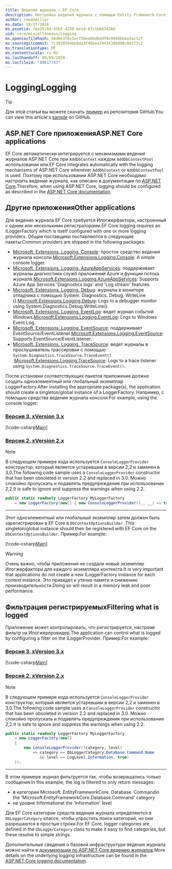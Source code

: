 ```yaml
---
title: Ведение журнала — EF Core
description: Настройка ведения журнала с помощью Entity Framework Core
author: rowanmiller
ms.date: 10/27/2016
ms.assetid: f6e35c6d-45b7-4258-be1d-87c1bb67438d
uid: core/miscellaneous/logging
ms.openlocfilehash: 56d0e3f8c5ecf56ee6bd6ddf0c9668bb8e3ac12f
ms.sourcegitcommit: 7c3939504bb9da3f46bea3443638b808c04227c2
ms.translationtype: MT
ms.contentlocale: ru-RU
ms.lasthandoff: 09/09/2020
ms.locfileid: "89617747"
---
```

# <a name="logging"></a><span data-ttu-id="ec26c-103">Logging</span><span class="sxs-lookup"><span data-stu-id="ec26c-103">Logging</span></span>

> [!TIP]  
> <span data-ttu-id="ec26c-104">Для этой статьи вы можете скачать [пример](https://github.com/dotnet/EntityFramework.Docs/tree/master/samples/core/Miscellaneous/Logging) из репозитория GitHub.</span><span class="sxs-lookup"><span data-stu-id="ec26c-104">You can view this article's [sample](https://github.com/dotnet/EntityFramework.Docs/tree/master/samples/core/Miscellaneous/Logging) on GitHub.</span></span>

## <a name="aspnet-core-applications"></a><span data-ttu-id="ec26c-105">ASP.NET Core приложения</span><span class="sxs-lookup"><span data-stu-id="ec26c-105">ASP.NET Core applications</span></span>

<span data-ttu-id="ec26c-106">EF Core автоматически интегрируется с механизмами ведения журналов ASP.NET Core при `AddDbContext` каждом `AddDbContextPool` использовании или.</span><span class="sxs-lookup"><span data-stu-id="ec26c-106">EF Core integrates automatically with the logging mechanisms of ASP.NET Core whenever `AddDbContext` or `AddDbContextPool` is used.</span></span> <span data-ttu-id="ec26c-107">Поэтому при использовании ASP.NET Core необходимо настроить ведение журнала, как описано в документации по [ASP.NET Core](/aspnet/core/fundamentals/logging?tabs=aspnetcore2x).</span><span class="sxs-lookup"><span data-stu-id="ec26c-107">Therefore, when using ASP.NET Core, logging should be configured as described in the [ASP.NET Core documentation](/aspnet/core/fundamentals/logging?tabs=aspnetcore2x).</span></span>

## <a name="other-applications"></a><span data-ttu-id="ec26c-108">Другие приложения</span><span class="sxs-lookup"><span data-stu-id="ec26c-108">Other applications</span></span>

<span data-ttu-id="ec26c-109">Для ведения журнала EF Core требуется Илогжерфактори, настроенный с одним или несколькими регистраторами.</span><span class="sxs-lookup"><span data-stu-id="ec26c-109">EF Core logging requires an ILoggerFactory which is itself configured with one or more logging providers.</span></span> <span data-ttu-id="ec26c-110">Общие поставщики поставляются в следующие пакеты:</span><span class="sxs-lookup"><span data-stu-id="ec26c-110">Common providers are shipped in the following packages:</span></span>

* <span data-ttu-id="ec26c-111">[Microsoft. Extensions. Logging. Console](https://www.nuget.org/packages/Microsoft.Extensions.Logging.Console/): простое средство ведения журнала консоли.</span><span class="sxs-lookup"><span data-stu-id="ec26c-111">[Microsoft.Extensions.Logging.Console](https://www.nuget.org/packages/Microsoft.Extensions.Logging.Console/): A simple console logger.</span></span>
* <span data-ttu-id="ec26c-112">[Microsoft. Extensions. Logging. AzureAppServices](https://www.nuget.org/packages/Microsoft.Extensions.Logging.AzureAppServices/): поддерживает журналы диагностики служб приложений Azure и функции потока журнала.</span><span class="sxs-lookup"><span data-stu-id="ec26c-112">[Microsoft.Extensions.Logging.AzureAppServices](https://www.nuget.org/packages/Microsoft.Extensions.Logging.AzureAppServices/): Supports Azure App Services 'Diagnostics logs' and 'Log stream' features.</span></span>
* <span data-ttu-id="ec26c-113">[Microsoft. Extensions. Logging. Debug](https://www.nuget.org/packages/Microsoft.Extensions.Logging.Debug/): журналы в мониторе отладчика с помощью System. Diagnostics. Debug. WriteLine ().</span><span class="sxs-lookup"><span data-stu-id="ec26c-113">[Microsoft.Extensions.Logging.Debug](https://www.nuget.org/packages/Microsoft.Extensions.Logging.Debug/): Logs to a debugger monitor using System.Diagnostics.Debug.WriteLine().</span></span>
* <span data-ttu-id="ec26c-114">[Microsoft. Extensions. Logging. EventLog](https://www.nuget.org/packages/Microsoft.Extensions.Logging.EventLog/): ведет журнал событий Windows.</span><span class="sxs-lookup"><span data-stu-id="ec26c-114">[Microsoft.Extensions.Logging.EventLog](https://www.nuget.org/packages/Microsoft.Extensions.Logging.EventLog/): Logs to Windows Event Log.</span></span>
* <span data-ttu-id="ec26c-115">[Microsoft. Extensions. Logging. EventSource](https://www.nuget.org/packages/Microsoft.Extensions.Logging.EventSource/): поддерживает EventSource/EventListener.</span><span class="sxs-lookup"><span data-stu-id="ec26c-115">[Microsoft.Extensions.Logging.EventSource](https://www.nuget.org/packages/Microsoft.Extensions.Logging.EventSource/): Supports EventSource/EventListener.</span></span>
* <span data-ttu-id="ec26c-116">[Microsoft. Extensions. Logging. TraceSource](https://www.nuget.org/packages/Microsoft.Extensions.Logging.TraceSource/): ведет журналы в прослушиватель трассировки с помощью `System.Diagnostics.TraceSource.TraceEvent()` .</span><span class="sxs-lookup"><span data-stu-id="ec26c-116">[Microsoft.Extensions.Logging.TraceSource](https://www.nuget.org/packages/Microsoft.Extensions.Logging.TraceSource/): Logs to a trace listener using `System.Diagnostics.TraceSource.TraceEvent()`.</span></span>

<span data-ttu-id="ec26c-117">После установки соответствующих пакетов приложение должно создать одноэлементный или глобальный экземпляр LoggerFactory.</span><span class="sxs-lookup"><span data-stu-id="ec26c-117">After installing the appropriate package(s), the application should create a singleton/global instance of a LoggerFactory.</span></span> <span data-ttu-id="ec26c-118">Например, с помощью средства ведения журнала консоли:</span><span class="sxs-lookup"><span data-stu-id="ec26c-118">For example, using the console logger:</span></span>

### <a name="version-3x"></a>[<span data-ttu-id="ec26c-119">Версия 3. x</span><span class="sxs-lookup"><span data-stu-id="ec26c-119">Version 3.x</span></span>](#tab/v3)

[!code-csharp[Main](../../../samples/core/Miscellaneous/Logging/Logging/BloggingContext.cs#DefineLoggerFactory)]

### <a name="version-2x"></a>[<span data-ttu-id="ec26c-120">Версия 2. x</span><span class="sxs-lookup"><span data-stu-id="ec26c-120">Version 2.x</span></span>](#tab/v2)

> [!NOTE]
> <span data-ttu-id="ec26c-121">В следующем примере кода используется `ConsoleLoggerProvider` конструктор, который является устаревшим в версии 2,2 и заменен в 3,0.</span><span class="sxs-lookup"><span data-stu-id="ec26c-121">The following code sample uses a `ConsoleLoggerProvider` constructor that has been obsoleted in version 2.2 and replaced in 3.0.</span></span> <span data-ttu-id="ec26c-122">Можно спокойно пропускать и подавлять предупреждения при использовании 2,2.</span><span class="sxs-lookup"><span data-stu-id="ec26c-122">It is safe to ignore and suppress the warnings when using 2.2.</span></span>

``` csharp
public static readonly LoggerFactory MyLoggerFactory
    = new LoggerFactory(new[] { new ConsoleLoggerProvider((_, __) => true, true) });
```

***

<span data-ttu-id="ec26c-123">Этот одноэлементный или глобальный экземпляр затем должен быть зарегистрирован в EF Core в `DbContextOptionsBuilder` .</span><span class="sxs-lookup"><span data-stu-id="ec26c-123">This singleton/global instance should then be registered with EF Core on the `DbContextOptionsBuilder`.</span></span> <span data-ttu-id="ec26c-124">Пример:</span><span class="sxs-lookup"><span data-stu-id="ec26c-124">For example:</span></span>

[!code-csharp[Main](../../../samples/core/Miscellaneous/Logging/Logging/BloggingContext.cs#RegisterLoggerFactory)]

> [!WARNING]
> <span data-ttu-id="ec26c-125">Очень важно, чтобы приложения не создали новый экземпляр Илогжерфактори для каждого экземпляра контекста.</span><span class="sxs-lookup"><span data-stu-id="ec26c-125">It is very important that applications do not create a new ILoggerFactory instance for each context instance.</span></span> <span data-ttu-id="ec26c-126">Это приведет к утечке памяти и снижению производительности.</span><span class="sxs-lookup"><span data-stu-id="ec26c-126">Doing so will result in a memory leak and poor performance.</span></span>

## <a name="filtering-what-is-logged"></a><span data-ttu-id="ec26c-127">Фильтрация регистрируемых</span><span class="sxs-lookup"><span data-stu-id="ec26c-127">Filtering what is logged</span></span>

<span data-ttu-id="ec26c-128">Приложение может контролировать, что регистрируется, настроив фильтр на Илогжерпровидер.</span><span class="sxs-lookup"><span data-stu-id="ec26c-128">The application can control what is logged by configuring a filter on the ILoggerProvider.</span></span> <span data-ttu-id="ec26c-129">Пример:</span><span class="sxs-lookup"><span data-stu-id="ec26c-129">For example:</span></span>

### <a name="version-3x"></a>[<span data-ttu-id="ec26c-130">Версия 3. x</span><span class="sxs-lookup"><span data-stu-id="ec26c-130">Version 3.x</span></span>](#tab/v3)

[!code-csharp[Main](../../../samples/core/Miscellaneous/Logging/Logging/BloggingContextWithFiltering.cs#DefineLoggerFactory)]

### <a name="version-2x"></a>[<span data-ttu-id="ec26c-131">Версия 2. x</span><span class="sxs-lookup"><span data-stu-id="ec26c-131">Version 2.x</span></span>](#tab/v2)

> [!NOTE]
> <span data-ttu-id="ec26c-132">В следующем примере кода используется `ConsoleLoggerProvider` конструктор, который является устаревшим в версии 2,2 и заменен в 3,0.</span><span class="sxs-lookup"><span data-stu-id="ec26c-132">The following code sample uses a `ConsoleLoggerProvider` constructor that has been obsoleted in version 2.2 and replaced in 3.0.</span></span> <span data-ttu-id="ec26c-133">Можно спокойно пропускать и подавлять предупреждения при использовании 2,2.</span><span class="sxs-lookup"><span data-stu-id="ec26c-133">It is safe to ignore and suppress the warnings when using 2.2.</span></span>

``` csharp
public static readonly LoggerFactory MyLoggerFactory
    = new LoggerFactory(new[]
    {
        new ConsoleLoggerProvider((category, level)
            => category == DbLoggerCategory.Database.Command.Name
               && level == LogLevel.Information, true)
    });
```

***

<span data-ttu-id="ec26c-134">В этом примере журнал фильтруется так, чтобы возвращались только сообщения:</span><span class="sxs-lookup"><span data-stu-id="ec26c-134">In this example, the log is filtered to only return messages:</span></span>

* <span data-ttu-id="ec26c-135">в категории Microsoft. EntityFrameworkCore. Database. Command</span><span class="sxs-lookup"><span data-stu-id="ec26c-135">in the 'Microsoft.EntityFrameworkCore.Database.Command' category</span></span>
* <span data-ttu-id="ec26c-136">на уровне Information</span><span class="sxs-lookup"><span data-stu-id="ec26c-136">at the 'Information' level</span></span>

<span data-ttu-id="ec26c-137">Для EF Core категории средств ведения журнала определяются в `DbLoggerCategory` классе, чтобы упростить поиск категорий, но они разрешаются в простые строки.</span><span class="sxs-lookup"><span data-stu-id="ec26c-137">For EF Core, logger categories are defined in the `DbLoggerCategory` class to make it easy to find categories, but these resolve to simple strings.</span></span>

<span data-ttu-id="ec26c-138">Дополнительные сведения о базовой инфраструктуре ведения журнала можно найти в [документации по ASP.NET Core ведению журналов](/aspnet/core/fundamentals/logging?tabs=aspnetcore2x).</span><span class="sxs-lookup"><span data-stu-id="ec26c-138">More details on the underlying logging infrastructure can be found in the [ASP.NET Core logging documentation](/aspnet/core/fundamentals/logging?tabs=aspnetcore2x).</span></span>
